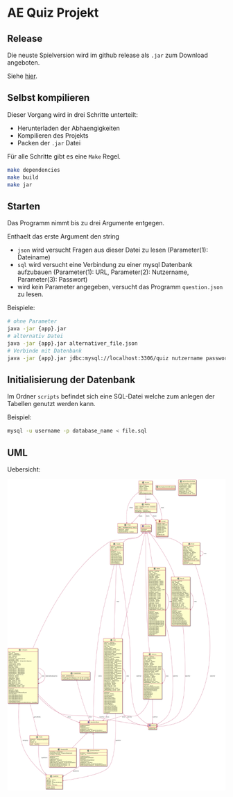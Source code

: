 # AE Quiz Projekt

## Release

Die neuste Spielversion wird im github release als `.jar` zum Download angeboten. 

Siehe [hier](https://github.com/MninaTB/AE_Quiz_Projekt24/releases).

## Selbst kompilieren

Dieser Vorgang wird in drei Schritte unterteilt:

- Herunterladen der Abhaengigkeiten
- Kompilieren des Projekts
- Packen der `.jar` Datei

Für alle Schritte gibt es eine `Make` Regel.

```bash
make dependencies
make build
make jar
```

## Starten

Das Programm nimmt bis zu drei Argumente entgegen.

Enthaelt das erste Argument den string
- `json` wird versucht Fragen aus dieser Datei zu lesen (Parameter(1): Dateiname)
- `sql` wird versucht eine Verbindung zu einer mysql Datenbank aufzubauen (Parameter(1): URL, Parameter(2): Nutzername, Parameter(3): Passwort) 
- wird kein Parameter angegeben, versucht das Programm `question.json` zu lesen.

Beispiele:
```bash
# ohne Parameter
java -jar {app}.jar
# alternativ Datei
java -jar {app}.jar alternativer_file.json 
# Verbinde mit Datenbank
java -jar {app}.jar jdbc:mysql://localhost:3306/quiz nutzername passwort
```

## Initialisierung der Datenbank
Im Ordner `scripts` befindet sich eine SQL-Datei welche zum anlegen der Tabellen genutzt werden kann.

Beispiel:
```bash
mysql -u username -p database_name < file.sql
```

## UML

Uebersicht:

![uml diagram](doc/assets/project_uml_diagram.png "uml diagram")
